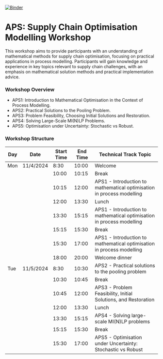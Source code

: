 [![Binder](https://mybinder.org/badge_logo.svg)](https://mybinder.org/v2/gh/EmPajak21/ProAIM_SC_Opt_Workshop/HEAD)
# APS: Supply Chain Optimisation Modelling Workshop
This workshop aims to provide participants with an understanding of mathematical methods for supply chain optimisation, focusing on practical applications in process modelling. Participants will gain knowledge and experience in key topics relevant to supply chain challenges, with an emphasis on mathematical solution methods and practical implementation advice.

### Workshop Overview

- APS1: Introduction to Mathematical Optimisation in the Context of Process Modelling.
- APS2: Practical Solutions to the Pooling Problem.
- APS3: Problem Feasibility, Choosing Initial Solutions and Restoration.
- APS4: Solving Large-Scale MI(N)LP Problems.
- APS5: Optimisation under Uncertainty: Stochastic vs Robust.

### Workshop Structure

| Day  | Date       | Start Time | End Time | Technical Track Topic                                                   |
|------|------------|------------|----------|-------------------------------------------------------------------------
| Mon  | 11/4/2024  | 8:30       | 10:00    | Welcome                                                      |
|      |            | 10:00      | 10:15    | Break                                                                  |
|      |            | 10:15      | 12:00    | APS1 - Introduction to mathematical optimisation in process modelling   |
|      |            | 12:00      | 13:30    | Lunch                                                                  |
|      |            | 13:30      | 15:15    | APS1 - Introduction to mathematical optimisation in process modelling   |
|      |            | 15:15      | 15:30    | Break                                                                  |
|      |            | 15:30      | 17:00    | APS1 - Introduction to mathematical optimisation in process modelling   |
|      |            | 18:00      | 20:00    | Welcome dinner                                                         |
| Tue  | 11/5/2024  | 8:30       | 10:30    | APS2 - Practical solutions to the pooling problem                      |
|      |            | 10:30      | 10:45    | Break                                                                  |
|      |            | 10:45      | 12:00    | APS3 - Problem Feasibility, Initial Solutions, and Restoration          |
|      |            | 12:00      | 13:30    | Lunch                                                                  |
|      |            | 13:30      | 15:15    | APS4 - Solving large-scale MI(N)LP problems                            |
|      |            | 15:15      | 15:30    | Break                                                                  |
|      |            | 15:30      | 17:00    | APS5 - Optimisation under Uncertainty: Stochastic vs Robust             |



